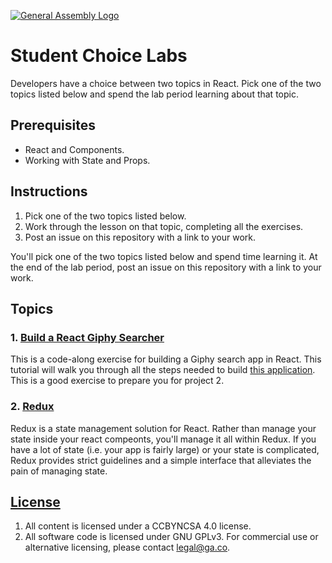 [![General Assembly Logo](https://camo.githubusercontent.com/1a91b05b8f4d44b5bbfb83abac2b0996d8e26c92/687474703a2f2f692e696d6775722e636f6d2f6b6538555354712e706e67)](https://generalassemb.ly/education/web-development-immersive)

# Student Choice Labs

Developers have a choice between two topics in React. Pick one of the
two topics listed below and spend the lab period learning about that topic.

## Prerequisites

- React and Components.
- Working with State and Props.

## Instructions

1. Pick one of the two topics listed below.
1. Work through the lesson on that topic, completing all the exercises.
1. Post an issue on this repository with a link to your work.

You'll pick one of the two topics listed below and spend time learning it. At the end of the lab period, post an issue on this repository with a link to your work.

## Topics

### 1. [Build a React Giphy Searcher](https://git.generalassemb.ly/seir-129/react-giphy-searcher)
This is a code-along exercise for building a Giphy search app in React. This tutorial will walk you through all the steps needed to build [this application](https://react-giphy-searcher.herokuapp.com/). This is a good exercise to prepare you for project 2.

### 2. [Redux]( https://git.generalassemb.ly/seir-129/react-redux)

Redux is a state management solution for React. Rather than manage your state
inside your react compeonts, you'll manage it all within Redux. If you have a
lot of state (i.e. your app is fairly large) or your state is complicated, Redux
provides strict guidelines and a simple interface that alleviates the pain of
managing state.

## [License](LICENSE)

1. All content is licensed under a CC­BY­NC­SA 4.0 license.
1. All software code is licensed under GNU GPLv3. For commercial use or
   alternative licensing, please contact legal@ga.co.
